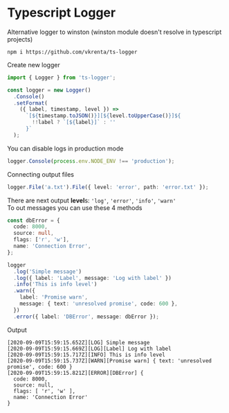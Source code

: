 # Typescript Logger

Alternative logger to winston (winston module doesn't resolve in typescript projects)

```
npm i https://github.com/vkrenta/ts-logger
```

Create new logger

```typescript
import { Logger } from 'ts-logger';

const logger = new Logger()
  .Console()
  .setFormat(
    ({ label, timestamp, level }) =>
      `[${timestamp.toJSON()}][${level.toUpperCase()}]${
        !!label ? `[${label}]` : ''
      }`
  );
```

You can disable logs in production mode

```typescript
logger.Console(process.env.NODE_ENV !== 'production');
```

Connecting output files

```typescript
logger.File('a.txt').File({ level: 'error', path: 'error.txt' });
```

There are next output **level**s: `'log'`, `'error'`, `'info'`, `'warn'`</br>
To out messages you can use these 4 methods

```typescript
const dbError = {
  code: 8000,
  source: null,
  flags: ['r', 'w'],
  name: 'Connection Error',
};

logger
  .log('Simple message')
  .log({ label: 'Label', message: 'Log with label' })
  .info('This is info level')
  .warn({
    label: 'Promise warn',
    message: { text: 'unresolved promise', code: 600 },
  })
  .error({ label: 'DBError', message: dbError });
```

Output

```log
[2020-09-09T15:59:15.652Z][LOG] Simple message
[2020-09-09T15:59:15.669Z][LOG][Label] Log with label
[2020-09-09T15:59:15.717Z][INFO] This is info level
[2020-09-09T15:59:15.737Z][WARN][Promise warn] { text: 'unresolved promise', code: 600 }
[2020-09-09T15:59:15.821Z][ERROR][DBError] {
  code: 8000,
  source: null,
  flags: [ 'r', 'w' ],
  name: 'Connection Error'
}
```
